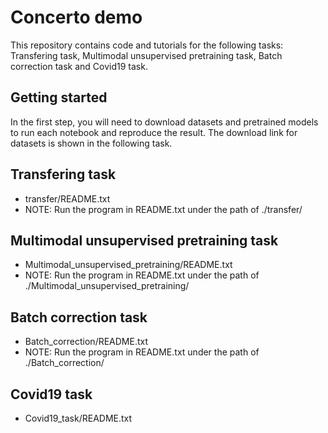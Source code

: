 # Concerto demo
This repository contains code and tutorials for the following tasks: Transfering task, Multimodal unsupervised pretraining task, 
Batch correction task and Covid19 task.
## Getting started
In the first step, you will need to download datasets and pretrained models to run each notebook and reproduce the result. 
The download link for datasets is shown in the following task.
## Transfering task
- transfer/README.txt
- NOTE: Run the program in README.txt under the path of ./transfer/
## Multimodal unsupervised pretraining task
- Multimodal_unsupervised_pretraining/README.txt
- NOTE: Run the program in README.txt under the path of ./Multimodal_unsupervised_pretraining/
## Batch correction task
- Batch_correction/README.txt
- NOTE: Run the program in README.txt under the path of ./Batch_correction/
## Covid19 task
- Covid19_task/README.txt
